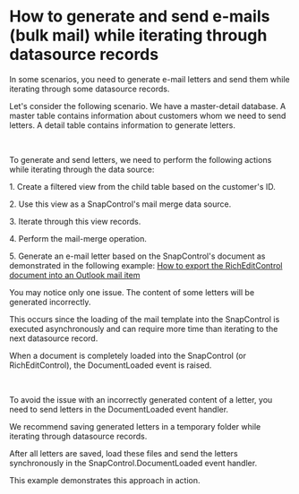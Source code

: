 # How to generate and send e-mails (bulk mail) while iterating through datasource records


<p>In some scenarios, you need to generate e-mail letters and send them while iterating through some datasource records.</p><p>Let's consider the following scenario. We have a master-detail database. A master table contains information about customers whom we need to send letters. A detail table contains information to generate letters.</p><br />
<p>To generate and send letters, we need to perform the following actions while iterating through the data source:</p><p>1. Create a filtered view from the child table based on the customer's ID.</p><p>2. Use this view as a SnapControl's mail merge data source.</p><p>3. Iterate through this view records.</p><p>4. Perform the mail-merge operation.</p><p>5. Generate an e-mail letter based on the SnapControl's document as demonstrated in the following example: <a href="https://www.devexpress.com/Support/Center/p/E4438">How to export the RichEditControl document into an Outlook mail item</a><u></u></p><p><u></u>You may notice only one issue. The content of some letters will be generated incorrectly.</p><p>This occurs since the loading of the mail template into the SnapControl is executed asynchronously and can require more time than iterating to the next datasource record.</p><p>When a document is completely loaded into the SnapControl (or RichEditControl), the DocumentLoaded event is raised.</p><br />
<p>To avoid the issue with an incorrectly generated content of a letter, you need to send letters in the DocumentLoaded event handler.</p><p>We recommend saving generated letters in a temporary folder while iterating through datasource records.</p><p>After all letters are saved, load these files and send the letters synchronously in the SnapControl.DocumentLoaded event handler.</p><p>This example demonstrates this approach in action.</p>

<br/>


